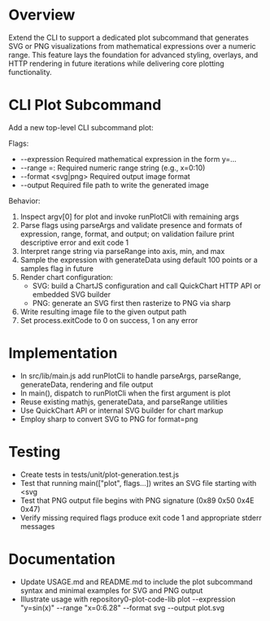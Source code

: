 # Overview

Extend the CLI to support a dedicated plot subcommand that generates SVG or PNG visualizations from mathematical expressions over a numeric range. This feature lays the foundation for advanced styling, overlays, and HTTP rendering in future iterations while delivering core plotting functionality.

# CLI Plot Subcommand

Add a new top-level CLI subcommand plot:

Flags:
- --expression <expression>    Required mathematical expression in the form y=…
- --range <axis>=<min>:<max>   Required numeric range string (e.g., x=0:10)
- --format <svg|png>           Required output image format
- --output <path>              Required file path to write the generated image

Behavior:
1. Inspect argv[0] for plot and invoke runPlotCli with remaining args
2. Parse flags using parseArgs and validate presence and formats of expression, range, format, and output; on validation failure print descriptive error and exit code 1
3. Interpret range string via parseRange into axis, min, and max
4. Sample the expression with generateData using default 100 points or a samples flag in future
5. Render chart configuration:
   - SVG: build a ChartJS configuration and call QuickChart HTTP API or embedded SVG builder
   - PNG: generate an SVG first then rasterize to PNG via sharp
6. Write resulting image file to the given output path
7. Set process.exitCode to 0 on success, 1 on any error

# Implementation

- In src/lib/main.js add runPlotCli to handle parseArgs, parseRange, generateData, rendering and file output
- In main(), dispatch to runPlotCli when the first argument is plot
- Reuse existing mathjs, generateData, and parseRange utilities
- Use QuickChart API or internal SVG builder for chart markup
- Employ sharp to convert SVG to PNG for format=png

# Testing

- Create tests in tests/unit/plot-generation.test.js
- Test that running main(["plot", flags…]) writes an SVG file starting with <svg
- Test that PNG output file begins with PNG signature (0x89 0x50 0x4E 0x47)
- Verify missing required flags produce exit code 1 and appropriate stderr messages

# Documentation

- Update USAGE.md and README.md to include the plot subcommand syntax and minimal examples for SVG and PNG output
- Illustrate usage with repository0-plot-code-lib plot --expression "y=sin(x)" --range "x=0:6.28" --format svg --output plot.svg